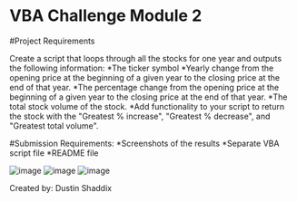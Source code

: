 # VBA Challenge Module 2

#Project Requirements

Create a script that loops through all the stocks for one year and outputs the following information:
*The ticker symbol
*Yearly change from the opening price at the beginning of a given year to the closing price at the end of that year.
*The percentage change from the opening price at the beginning of a given year to the closing price at the end of that year.
*The total stock volume of the stock.
*Add functionality to your script to return the stock with the "Greatest % increase", "Greatest % decrease", and "Greatest total volume".

#Submission Requirements:
*Screenshots of the results
*Separate VBA script file
*README file 



![image](https://user-images.githubusercontent.com/129799669/234985517-6091a341-b525-4494-99e5-2f81e6fdf2fc.png)
![image](https://user-images.githubusercontent.com/129799669/234986430-31ba5e23-3e6e-43fb-99c3-840ed17773b8.png)
![image](https://user-images.githubusercontent.com/129799669/234986537-62ac02cb-babd-4749-b624-914708aedc39.png)

Created by: Dustin Shaddix
